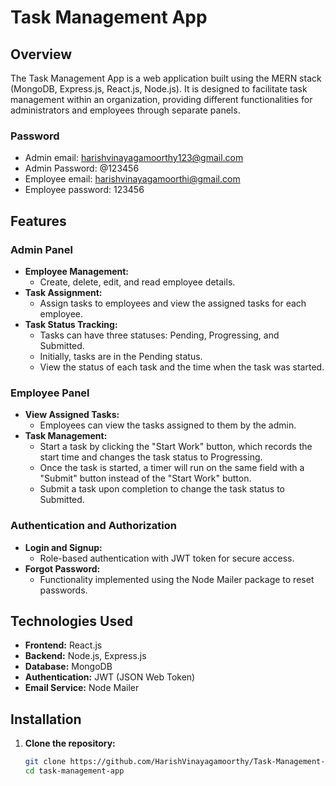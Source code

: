 # Task Management App

## Overview

The Task Management App is a web application built using the MERN stack (MongoDB, Express.js, React.js, Node.js). It is designed to facilitate task management within an organization, providing different functionalities for administrators and employees through separate panels.

### Password
 - Admin email: harishvinayagamoorthy123@gmail.com
 - Admin Password: @123456
 - Employee email: harishvinayagamoorthi@gmail.com
 - Employee password: 123456



## Features

### Admin Panel
- **Employee Management:**
  - Create, delete, edit, and read employee details.
- **Task Assignment:**
  - Assign tasks to employees and view the assigned tasks for each employee.
- **Task Status Tracking:**
  - Tasks can have three statuses: Pending, Progressing, and Submitted.
  - Initially, tasks are in the Pending status.
  - View the status of each task and the time when the task was started.

### Employee Panel
- **View Assigned Tasks:**
  - Employees can view the tasks assigned to them by the admin.
- **Task Management:**
  - Start a task by clicking the "Start Work" button, which records the start time and changes the task status to Progressing.
  - Once the task is started, a timer will run on the same field with a "Submit" button instead of the "Start Work" button.
  - Submit a task upon completion to change the task status to Submitted.

### Authentication and Authorization
- **Login and Signup:**
  - Role-based authentication with JWT token for secure access.
- **Forgot Password:**
  - Functionality implemented using the Node Mailer package to reset passwords.

## Technologies Used
- **Frontend:** React.js
- **Backend:** Node.js, Express.js
- **Database:** MongoDB
- **Authentication:** JWT (JSON Web Token)
- **Email Service:** Node Mailer

## Installation

1. **Clone the repository:**
   ```bash
   git clone https://github.com/HarishVinayagamoorthy/Task-Management-APP.git
   cd task-management-app
